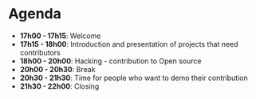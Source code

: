 # Agenda
* **17h00 - 17h15**: Welcome
* **17h15 - 18h00**: Introduction and presentation of projects that need contributors
* **18h00 - 20h00**: Hacking - contribution to Open source
* **20h00 - 20h30**: Break
* **20h30 - 21h30**: Time for people who want to demo their contribution
* **21h30 - 22h00**: Closing 
